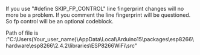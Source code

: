 If you  use "#define SKIP_FP_CONTROL" line fingerprint changes will no more be a problem.
If you comment the line fingerprint will be questioned. So fp control will be an optional codeblock.

Path of file is :"C:\Users\(Your_user_name)\AppData\Local\Arduino15\packages\esp8266\hardware\esp8266\2.4.2\libraries\ESP8266WiFi\src"


